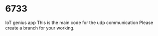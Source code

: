 # 6733
IoT genius app
This is the main code for the udp communication
Please create a branch for your working. 
